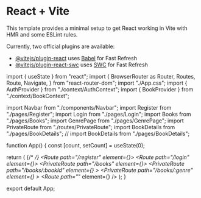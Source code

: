 # React + Vite

This template provides a minimal setup to get React working in Vite with HMR and some ESLint rules.

Currently, two official plugins are available:

- [@vitejs/plugin-react](https://github.com/vitejs/vite-plugin-react/blob/main/packages/plugin-react/README.md) uses [Babel](https://babeljs.io/) for Fast Refresh
- [@vitejs/plugin-react-swc](https://github.com/vitejs/vite-plugin-react-swc) uses [SWC](https://swc.rs/) for Fast Refresh


import { useState } from "react";
import {
  BrowserRouter as Router,
  Routes,
  Route,
  Navigate,
} from "react-router-dom";
import "./App.css";
import { AuthProvider } from "./context/AuthContext";
import { BookProvider } from "./context/BookContext";

import Navbar from "./components/Navbar";
import Register from "./pages/Register";
import Login from "./pages/Login";
import Books from "./pages/Books";
import GenrePage from "./pages/GenrePage";
import PrivateRoute from "./routes/PrivateRoute";
import BookDetails from "./pages/BookDetails";
// import BookDetails from "./pages/BookDetails";

function App() {
  const [count, setCount] = useState(0);

  return (
    <Router>
      {/* <AuthProvider> */}
        <BookProvider>
          <Navbar />
          <Routes>
            <Route path="/register" element={<Register />}></Route>
            <Route path="/login" element={<Login />}></Route>
            <PrivateRoute path="/books" element={<Books />}></PrivateRoute>
            <PrivateRoute
              path="/books/:bookId"
              element={<BookDetails />}
            ></PrivateRoute>
            <PrivateRoute
              path="/books/:genre"
              element={<GenrePage />}
            ></PrivateRoute>
            <Route path="*" element={<Navigate to="/books" />} />
          </Routes>
        </BookProvider>
      </AuthProvider>
    </Router>
  );
}

export default App;
